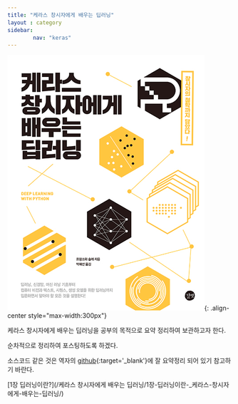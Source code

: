 ```yaml
---
title: "케라스 창시자에게 배우는 딥러닝"
layout : category
sidebar:
        nav: "keras"
---
```

![](/assets/img/20190228/keras.png){: .align-center style="max-width:300px"}

케라스 창시자에게 배우는 딥러닝을 공부의 목적으로 요약 정리하여 보관하고자 한다.

순차적으로 정리하여 포스팅하도록 하겠다.

소스코드 같은 것은 역자의 [github](https://github.com/rickiepark/deep-learning-with-python-notebooks){:target='_blank'}에 잘 요약정리 되어 있기 참고하기 바란다.

[1장 딥러닝이란?](/케라스 창시자에게 배우는 딥러닝/1장-딥러닝이란-_케라스-창시자에게-배우는-딥러닝/)

